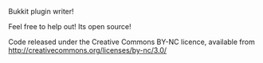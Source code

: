 Bukkit plugin writer!

Feel free to help out! Its open source!


Code released under the Creative Commons BY-NC licence, available from http://creativecommons.org/licenses/by-nc/3.0/